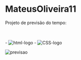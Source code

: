 # MateusOliveira11  

<p>Projeto de previsão do tempo:</p>
<br>
<br>
 - <img src="https://img.shields.io/badge/HTML-239120?style=for-the-badge&logo=html5&logoColor=white" alt="html-logo" />
 - <img src="https://img.shields.io/badge/CSS-239120?&style=for-the-badge&logo=css3&logoColor=white" alt="CSS-logo" />

 
![previsao](https://github.com/MateusOliveira11/Previsao-do-Tempo/assets/140567978/046802d0-7949-425e-af94-cf7d4a2707c3)

                                                     
